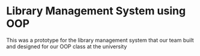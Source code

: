 # Library Management System using OOP
This was a prototype for the library management system that our team built and designed for our OOP class at the university
